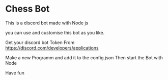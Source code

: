 # Chess Bot
This is a discord bot made with Node js

you can use and customise this bot as you like.

Get your discord bot Token From https://discord.com/developers/applications

Make a new Programm and add it to the config.json
Then start the Bot with Node

Have fun 
